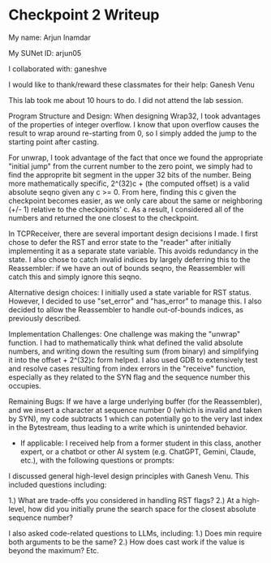 Checkpoint 2 Writeup
====================

My name: Arjun Inamdar 

My SUNet ID: arjun05 

I collaborated with: ganeshve 

I would like to thank/reward these classmates for their help: Ganesh Venu 

This lab took me about 10 hours to do. I did not attend the lab session.

Program Structure and Design: When designing Wrap32, I took advantages of the properties of
integer overflow. I know that upon overflow causes the result to wrap around re-starting from
0, so I simply added the jump to the starting point after casting. 

For unwrap, I took advantage of the fact that once we found the appropriate "initial jump"
from the current number to the zero point, we simply had to find the approprite bit
segment in the upper 32 bits of the number. Being more mathematically specific, 
2^(32)c + (the computed offset) is a valid absolute seqno given any c >= 0. From here, 
finding this c given the checkpoint becomes easier, as we only care about the same or 
neighboring (+/- 1) relative to the checkpoints' c. As a result, I considered all of the 
numbers and returned the one closest to the checkpoint.

In TCPReceiver, there are several important design decisions I made. I first chose to defer the
RST and error state to the "reader" after initially implementing it as a separate state
variable. This avoids redundancy in the state. I also chose to catch invalid indices by
largely deferring this to the Reassembler: if we have an out of bounds seqno, the Reassembler
will catch this and simply ignore this seqno. 

Alternative design choices: I initially used a state variable for RST status.
However, I decided to use "set_error" and "has_error" to manage this. I also decided to 
allow the Reassembler to handle out-of-bounds indices, as previously described. 

Implementation Challenges: One challenge was making the "unwrap" function. 
I had to mathematically think what defined the valid absolute numbers, 
and writing down the resulting sum (from binary) and simplifying it
into the offset + 2^(32)c form helped. I also used GDB to extensively
test and resolve cases resulting from index errors in the "receive" function,
especially as they related to the SYN flag and the sequence number this
occupies. 


Remaining Bugs: If we have a large underlying buffer (for the Reassembler), 
and we insert a character at sequence number 0 (which is invalid and taken
by SYN), my code subtracts 1 which can potentially go to the very last
index in the Bytestream, thus leading to a write which is unintended
behavior. 

- If applicable: I received help from a former student in this class,
  another expert, or a chatbot or other AI system (e.g. ChatGPT,
  Gemini, Claude, etc.), with the following questions or prompts:

I discussed general high-level design principles with Ganesh Venu. This 
included questions including: 

1.) What are trade-offs you considered in handling RST flags? 
2.) At a high-level, how did you initially prune the search
space for the closest absolute sequence number? 

I also asked code-related questions to LLMs, including: 
1.) Does min require both arguments to be the same? 
2.) How does cast work if the value is beyond the maximum? 
Etc.
